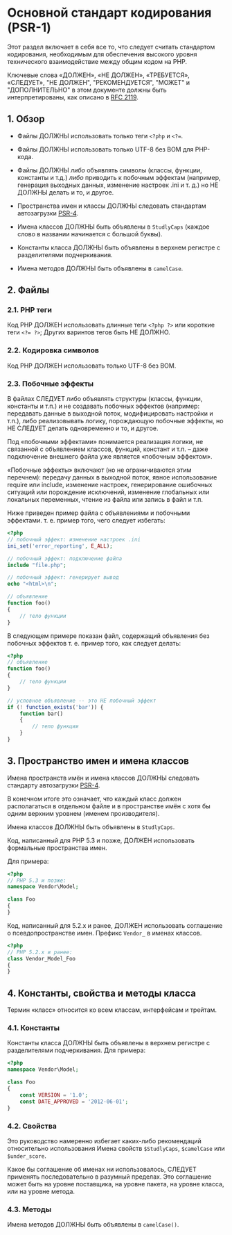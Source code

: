 #       Основной стандарт кодирования (PSR-1)

Этот раздел включает в себя все то, что следует считать стандартом кодирования, 
необходимым для обеспечения высокого уровня технического
взаимодействие между общим кодом на PHP.

Ключевые слова «ДОЛЖЕН», «НЕ ДОЛЖЕН», «ТРЕБУЕТСЯ», «СЛЕДУЕТ»,
"НЕ ДОЛЖЕН", "РЕКОМЕНДУЕТСЯ", "МОЖЕТ" и "ДОПОЛНИТЕЛЬНО" в этом документе должны быть
интерпретированы, как описано в [RFC 2119].

[RFC 2119]: http://www.ietf.org/rfc/rfc2119.txt
[PSR-4]: ../accepted/PSR-4-autoloader.md

## 1. Обзор

- Файлы ДОЛЖНЫ использовать только теги `<?php` и `<?=`.

- Файлы ДОЛЖНЫ использовать только UTF-8 без BOM для PHP-кода.

- Файлы ДОЛЖНЫ *либо* объявлять символы (классы, функции, константы и т.д.)
  *либо* приводить к побочным эффектам (например, генерация выходных данных, изменение настроек .ini и т. д.)
  но НЕ ДОЛЖНЫ делать и то, и другое.

- Пространства имен и классы ДОЛЖНЫ следовать стандартам автозагрузки [PSR-4].

- Имена классов ДОЛЖНЫ быть объявлены в `StudlyCaps` (каждое слово в названии начинается с большой буквы).

- Константы класса ДОЛЖНЫ быть объявлены в верхнем регистре с разделителями подчеркивания.

- Имена методов ДОЛЖНЫ быть объявлены в `camelCase`.

## 2. Файлы

### 2.1. PHP теги

Код PHP ДОЛЖЕН использовать длинные теги `<?php ?>` или короткие теги `<?= ?>`; 
Других варинтов тегов быть НЕ ДОЛЖНО.

### 2.2. Кодировка символов

Код PHP ДОЛЖЕН использовать только UTF-8 без BOM.

### 2.3. Побочные эффекты

В файлах СЛЕДУЕТ либо объявлять структуры (классы, функции, константы и т.п.) и не создавать побочных эффектов (например: передавать данные в выходной поток, модифицировать настройки и т.п.), либо реализовывать логику, порождающую побочные эффекты, но НЕ СЛЕДУЕТ делать одновременно и то, и другое.

Под «побочными эффектами» понимается реализация логики, не связанной с объявлением классов, функций, констант и т.п. – даже подключение внешнего файла уже является «побочным эффектом».

«Побочные эффекты» включают (но не ограничиваются этим перечнем): передачу данных в выходной поток, явное использование require или include, изменение настроек, генерирование ошибочных ситуаций или порождение исключений, изменение глобальных или локальных переменных, чтение из файла или запись в файл и т.п.

Ниже приведен пример файла с объявлениями и побочными эффектами.
т. е. пример того, чего следует избегать:

~~~php
<?php
// побочный эффект: изменение настроек .ini
ini_set('error_reporting', E_ALL);

// побочный эффект: подключение файла
include "file.php";

// побочный эффект: генерирует вывод
echo "<html>\n";

// объявление
function foo()
{
    // тело функции
}
~~~

В следующем примере показан файл, содержащий объявления без побочных
эффектов т. е. пример того, как следует делать:

~~~php
<?php
// объявление
function foo()
{
    // тело функции
}

// условное объявление -- это НЕ побочный эффект
if (! function_exists('bar')) {
    function bar()
    {
        // тело функции
    }
}
~~~

## 3. Пространство имен и имена классов

Имена пространств имён и имена классов ДОЛЖНЫ следовать стандарту автозагрузки [PSR-4].

В конечном итоге это означает, что каждый класс должен располагаться в отдельном файле и в пространстве имён с хотя бы одним верхним уровнем (именем производителя).

Имена классов ДОЛЖНЫ быть объявлены в `StudlyCaps`.

Код, написанный для PHP 5.3 и позже, ДОЛЖЕН использовать формальные пространства имен.

Для примера:

~~~php
<?php
// PHP 5.3 и позже:
namespace Vendor\Model;

class Foo
{
}
~~~

Код, написанный для 5.2.x и ранее, ДОЛЖЕН использовать соглашение о псевдопространстве имен.
Префикс `Vendor_` в именах классов.

~~~php
<?php
// PHP 5.2.x и ранее:
class Vendor_Model_Foo
{
}
~~~

## 4. Константы, свойства и методы класса

Термин «класс» относится ко всем классам, интерфейсам и трейтам.

### 4.1. Константы

Константы класса ДОЛЖНЫ быть объявлены в верхнем регистре с разделителями подчеркивания.
Для примера:

~~~php
<?php
namespace Vendor\Model;

class Foo
{
    const VERSION = '1.0';
    const DATE_APPROVED = '2012-06-01';
}
~~~

### 4.2. Свойства

Это руководство намеренно избегает каких-либо рекомендаций относительно использования
Имена свойств `$StudlyCaps`, `$camelCase` или `$under_score`.

Какое бы соглашение об именах ни использовалось, СЛЕДУЕТ применять последовательно в
разумный пределах. Это соглашение может быть на уровне поставщика, на уровне пакета, на уровне класса,
или на уровне метода.

### 4.3. Методы

Имена методов ДОЛЖНЫ быть объявлены в `camelCase()`.
